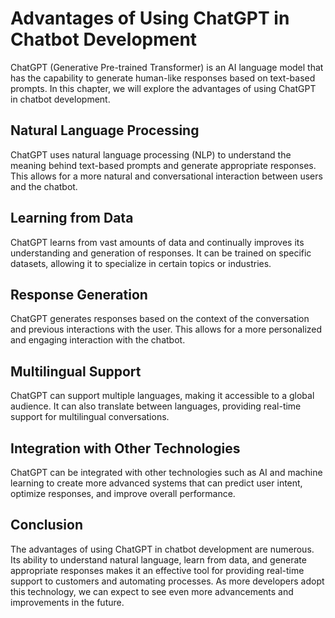 Advantages of Using ChatGPT in Chatbot Development
======================================================================================

ChatGPT (Generative Pre-trained Transformer) is an AI language model that has the capability to generate human-like responses based on text-based prompts. In this chapter, we will explore the advantages of using ChatGPT in chatbot development.

Natural Language Processing
---------------------------

ChatGPT uses natural language processing (NLP) to understand the meaning behind text-based prompts and generate appropriate responses. This allows for a more natural and conversational interaction between users and the chatbot.

Learning from Data
------------------

ChatGPT learns from vast amounts of data and continually improves its understanding and generation of responses. It can be trained on specific datasets, allowing it to specialize in certain topics or industries.

Response Generation
-------------------

ChatGPT generates responses based on the context of the conversation and previous interactions with the user. This allows for a more personalized and engaging interaction with the chatbot.

Multilingual Support
--------------------

ChatGPT can support multiple languages, making it accessible to a global audience. It can also translate between languages, providing real-time support for multilingual conversations.

Integration with Other Technologies
-----------------------------------

ChatGPT can be integrated with other technologies such as AI and machine learning to create more advanced systems that can predict user intent, optimize responses, and improve overall performance.

Conclusion
----------

The advantages of using ChatGPT in chatbot development are numerous. Its ability to understand natural language, learn from data, and generate appropriate responses makes it an effective tool for providing real-time support to customers and automating processes. As more developers adopt this technology, we can expect to see even more advancements and improvements in the future.
